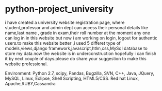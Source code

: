 # python-project_university
i have created a university website registration page, where student,professor and admin dept can access their personal details like  
name,last name , grade in exam,their roll number at the moment any one can log in in this website but now i am working on login, logout for 
authentic users.to make this website better ,i used 5 differet type of models,views,django framework,javascript,htlm,css,MySql database
to store my data.now the website is in underconstruction hopefully i can finish it by next couple of days.please do share your suggestion to
make this website professional.

Environment:  Python 2.7, scipy, Pandas, Bugzilla, SVN, C++, Java, JQuery, MySQL, Linux, Eclipse, Shell Scripting,
HTML5/CSS. Red hat Linux, Apache,RUBY,Cassandra


